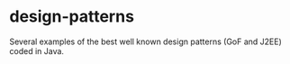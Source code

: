 design-patterns
===============

Several examples of the best well known design patterns (GoF and J2EE) coded in Java.
